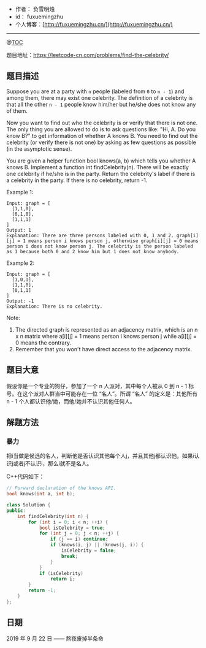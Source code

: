 
- 作者：    负雪明烛
- id：      fuxuemingzhu
- 个人博客：[http://fuxuemingzhu.cn/](http://fuxuemingzhu.cn/)

---
@[TOC](目录)

题目地址：https://leetcode-cn.com/problems/find-the-celebrity/

## 题目描述

Suppose you are at a party with `n` people (labeled from `0` to `n - 1`) and among them, there may exist one celebrity. The definition of a celebrity is that all the other `n - 1` people know him/her but he/she does not know any of them.

Now you want to find out who the celebrity is or verify that there is not one. The only thing you are allowed to do is to ask questions like: "Hi, A. Do you know B?" to get information of whether A knows B. You need to find out the celebrity (or verify there is not one) by asking as few questions as possible (in the asymptotic sense).

You are given a helper function bool knows(a, b) which tells you whether A knows B. Implement a function int findCelebrity(n). There will be exactly one celebrity if he/she is in the party. Return the celebrity's label if there is a celebrity in the party. If there is no celebrity, return -1.

Example 1:


    Input: graph = [
      [1,1,0],
      [0,1,0],
      [1,1,1]
    ]
    Output: 1
    Explanation: There are three persons labeled with 0, 1 and 2. graph[i][j] = 1 means person i knows person j, otherwise graph[i][j] = 0 means person i does not know person j. The celebrity is the person labeled as 1 because both 0 and 2 know him but 1 does not know anybody.
Example 2:


    Input: graph = [
      [1,0,1],
      [1,1,0],
      [0,1,1]
    ]
    Output: -1
    Explanation: There is no celebrity.

Note:

1. The directed graph is represented as an adjacency matrix, which is an n x n matrix where a[i][j] = 1 means person i knows person j while a[i][j] = 0 means the contrary.
1. Remember that you won't have direct access to the adjacency matrix.

## 题目大意

假设你是一个专业的狗仔，参加了一个 n 人派对，其中每个人被从 0 到 n - 1 标号。在这个派对人群当中可能存在一位 “名人”。所谓 “名人” 的定义是：其他所有 n - 1 个人都认识他/她，而他/她并不认识其他任何人。

## 解题方法

### 暴力

把i当做是候选的名人，判断他是否认识其他每个人j，并且其他j都认识他。如果i认识j或者j不认识i，那么i就不是名人。

C++代码如下：

```cpp
// Forward declaration of the knows API.
bool knows(int a, int b);

class Solution {
public:
    int findCelebrity(int n) {
        for (int i = 0; i < n; ++i) {
            bool isCelebrity = true;
            for (int j = 0; j < n; ++j) {
                if (j == i) continue;
                if (knows(i, j) || !knows(j, i)) {
                    isCelebrity = false;
                    break;
                }
            }
            if (isCelebrity)
                return i;
        }
        return -1;
    }
};
```

## 日期

2019 年 9 月 22 日 —— 熬夜废掉半条命


  [1]: https://assets.leetcode.com/uploads/2018/10/12/maze_1_example_1.png
  [2]: https://assets.leetcode.com/uploads/2018/10/13/maze_1_example_2.png
  [3]: https://blog.csdn.net/fuxuemingzhu/article/details/101056461
